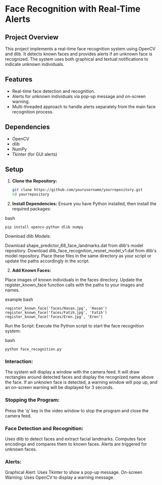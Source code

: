 # Face Recognition with Real-Time Alerts

## Project Overview

This project implements a real-time face recognition system using OpenCV and dlib. It detects known faces and provides alerts if an unknown face is recognized. The system uses both graphical and textual notifications to indicate unknown individuals.

## Features

- Real-time face detection and recognition.
- Alerts for unknown individuals via pop-up message and on-screen warning.
- Multi-threaded approach to handle alerts separately from the main face recognition process.

## Dependencies

- OpenCV
- dlib
- NumPy
- Tkinter (for GUI alerts)

## Setup

1. **Clone the Repository:**
   ```bash
   git clone https://github.com/yourusername/yourrepository.git
   cd yourrepository

2. **Install Dependencies:**
Ensure you have Python installed, then install the required packages:

bash
```
pip install opencv-python dlib numpy
```

Download dlib Models:

Download shape_predictor_68_face_landmarks.dat from dlib's model repository.
Download dlib_face_recognition_resnet_model_v1.dat from dlib's model repository.
Place these files in the same directory as your script or update the paths accordingly in the script.

2. **Add Known Faces:**

Place images of known individuals in the faces directory.
Update the register_known_face function calls with the paths to your images and names.

example
bash
```
register_known_face('faces/Hasan.jpg', 'Hasan')
register_known_face('faces/Fatih.jpg', 'Fatih')
register_known_face('faces/Eren.jpg', 'Eren')
```

Run the Script:
Execute the Python script to start the face recognition system:

bash
```
python face_recognition.py
```
### Interaction:

The system will display a window with the camera feed.
It will draw rectangles around detected faces and display the recognized name above the face.
If an unknown face is detected, a warning window will pop up, and an on-screen warning will be displayed for 3 seconds.

### Stopping the Program:

Press the 'q' key in the video window to stop the program and close the camera feed.

### Face Detection and Recognition:

Uses dlib to detect faces and extract facial landmarks.
Computes face encodings and compares them to known faces.
Alerts are triggered for unknown faces.

### Alerts:

Graphical Alert: Uses Tkinter to show a pop-up message.
On-screen Warning: Uses OpenCV to display a warning message.

